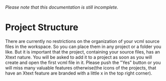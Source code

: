 _Please note that this documentation is still incomplete._

# Project Structure #

There are currently no restrictions on the organization of your vcml source files in the workspace. So you can place them in any project or a folder you like. But it is important that the project, containing your source files, has an Xtext nature. You will be asked to add it to a project as soon as you will create and open the first vcml file in it. Please push the "Yes" button or you will miss many valuable features otherwise(the icons of the projects, that have an Xtext feature are branded with a little x in the top right corner).
